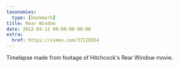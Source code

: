 ```yaml
---
taxonomies:
  type: [bookmark]
title: Rear Window
date: 2012-04-12 00:00:00-08:00
extra:
  href: https://vimeo.com/37120554
---
```

Timelapse made from footage of Hitchcock's Rear Window movie.
